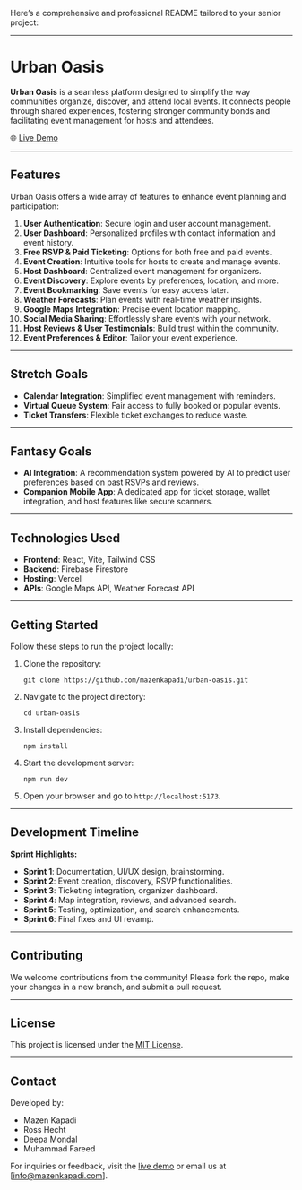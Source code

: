 Here’s a comprehensive and professional README tailored to your senior project:

---

# Urban Oasis

**Urban Oasis** is a seamless platform designed to simplify the way communities organize, discover, and attend local events. It connects people through shared experiences, fostering stronger community bonds and facilitating event management for hosts and attendees.

🌐 [Live Demo](https://urban-oasis490.vercel.app)

---

## Features

Urban Oasis offers a wide array of features to enhance event planning and participation:

1. **User Authentication**: Secure login and user account management.
2. **User Dashboard**: Personalized profiles with contact information and event history.
3. **Free RSVP & Paid Ticketing**: Options for both free and paid events.
4. **Event Creation**: Intuitive tools for hosts to create and manage events.
5. **Host Dashboard**: Centralized event management for organizers.
6. **Event Discovery**: Explore events by preferences, location, and more.
7. **Event Bookmarking**: Save events for easy access later.
8. **Weather Forecasts**: Plan events with real-time weather insights.
9. **Google Maps Integration**: Precise event location mapping.
10. **Social Media Sharing**: Effortlessly share events with your network.
11. **Host Reviews & User Testimonials**: Build trust within the community.
12. **Event Preferences & Editor**: Tailor your event experience.

---

## Stretch Goals

- **Calendar Integration**: Simplified event management with reminders.
- **Virtual Queue System**: Fair access to fully booked or popular events.
- **Ticket Transfers**: Flexible ticket exchanges to reduce waste.

---

## Fantasy Goals

- **AI Integration**: A recommendation system powered by AI to predict user preferences based on past RSVPs and reviews.
- **Companion Mobile App**: A dedicated app for ticket storage, wallet integration, and host features like secure scanners.

---

## Technologies Used

- **Frontend**: React, Vite, Tailwind CSS
- **Backend**: Firebase Firestore
- **Hosting**: Vercel
- **APIs**: Google Maps API, Weather Forecast API

---

## Getting Started

Follow these steps to run the project locally:

1. Clone the repository:
   ```
   git clone https://github.com/mazenkapadi/urban-oasis.git
   ```
2. Navigate to the project directory:
   ```
   cd urban-oasis
   ```
3. Install dependencies:
   ```
   npm install
   ```
4. Start the development server:
   ```
   npm run dev
   ```
5. Open your browser and go to `http://localhost:5173`.

---

## Development Timeline

**Sprint Highlights:**
- **Sprint 1**: Documentation, UI/UX design, brainstorming.
- **Sprint 2**: Event creation, discovery, RSVP functionalities.
- **Sprint 3**: Ticketing integration, organizer dashboard.
- **Sprint 4**: Map integration, reviews, and advanced search.
- **Sprint 5**: Testing, optimization, and search enhancements.
- **Sprint 6**: Final fixes and UI revamp.

---

## Contributing

We welcome contributions from the community! Please fork the repo, make your changes in a new branch, and submit a pull request.

---

## License

This project is licensed under the [MIT License](LICENSE).

---

## Contact

Developed by:
- Mazen Kapadi
- Ross Hecht
- Deepa Mondal
- Muhammad Fareed

For inquiries or feedback, visit the [live demo](https://urban-oasis490.vercel.app) or email us at [info@mazenkapadi.com].
